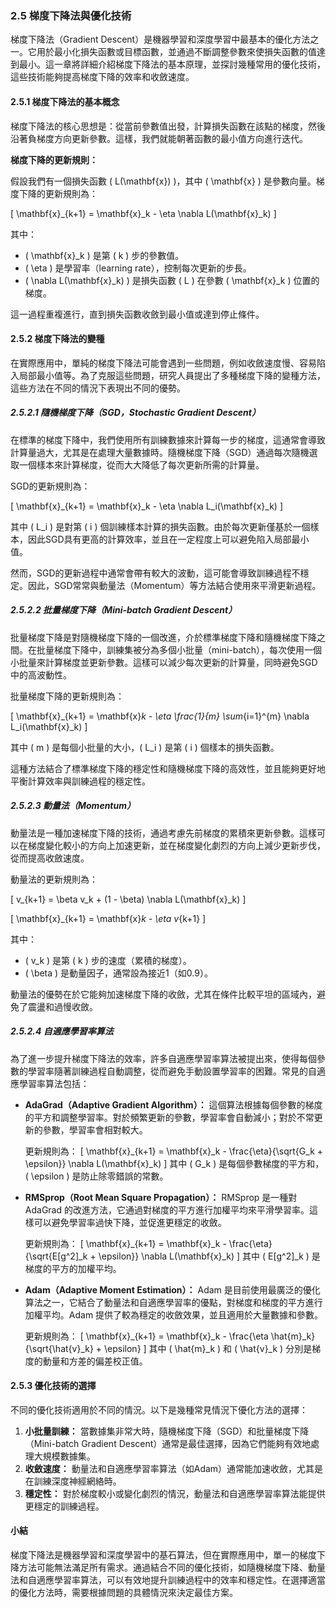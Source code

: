 ### **2.5 梯度下降法與優化技術**

梯度下降法（Gradient Descent）是機器學習和深度學習中最基本的優化方法之一。它用於最小化損失函數或目標函數，並通過不斷調整參數來使損失函數的值達到最小。這一章將詳細介紹梯度下降法的基本原理，並探討幾種常用的優化技術，這些技術能夠提高梯度下降的效率和收斂速度。

#### **2.5.1 梯度下降法的基本概念**

梯度下降法的核心思想是：從當前參數值出發，計算損失函數在該點的梯度，然後沿著負梯度方向更新參數。這樣，我們就能朝著函數的最小值方向進行迭代。

**梯度下降的更新規則：**

假設我們有一個損失函數 \( L(\mathbf{x}) \)，其中 \( \mathbf{x} \) 是參數向量。梯度下降的更新規則為：

\[
\mathbf{x}_{k+1} = \mathbf{x}_k - \eta \nabla L(\mathbf{x}_k)
\]

其中：
- \( \mathbf{x}_k \) 是第 \( k \) 步的參數值。
- \( \eta \) 是學習率（learning rate），控制每次更新的步長。
- \( \nabla L(\mathbf{x}_k) \) 是損失函數 \( L \) 在參數 \( \mathbf{x}_k \) 位置的梯度。

這一過程重複進行，直到損失函數收斂到最小值或達到停止條件。

#### **2.5.2 梯度下降法的變種**

在實際應用中，單純的梯度下降法可能會遇到一些問題，例如收斂速度慢、容易陷入局部最小值等。為了克服這些問題，研究人員提出了多種梯度下降的變種方法，這些方法在不同的情況下表現出不同的優勢。

##### **2.5.2.1 隨機梯度下降（SGD，Stochastic Gradient Descent）**

在標準的梯度下降中，我們使用所有訓練數據來計算每一步的梯度，這通常會導致計算量過大，尤其是在處理大量數據時。隨機梯度下降（SGD）通過每次隨機選取一個樣本來計算梯度，從而大大降低了每次更新所需的計算量。

SGD的更新規則為：

\[
\mathbf{x}_{k+1} = \mathbf{x}_k - \eta \nabla L_i(\mathbf{x}_k)
\]

其中 \( L_i \) 是對第 \( i \) 個訓練樣本計算的損失函數。由於每次更新僅基於一個樣本，因此SGD具有更高的計算效率，並且在一定程度上可以避免陷入局部最小值。

然而，SGD的更新過程中通常會帶有較大的波動，這可能會導致訓練過程不穩定。因此，SGD常常與動量法（Momentum）等方法結合使用來平滑更新過程。

##### **2.5.2.2 批量梯度下降（Mini-batch Gradient Descent）**

批量梯度下降是對隨機梯度下降的一個改進，介於標準梯度下降和隨機梯度下降之間。在批量梯度下降中，訓練集被分為多個小批量（mini-batch），每次使用一個小批量來計算梯度並更新參數。這樣可以減少每次更新的計算量，同時避免SGD中的高波動性。

批量梯度下降的更新規則為：

\[
\mathbf{x}_{k+1} = \mathbf{x}_k - \eta \frac{1}{m} \sum_{i=1}^{m} \nabla L_i(\mathbf{x}_k)
\]

其中 \( m \) 是每個小批量的大小，\( L_i \) 是第 \( i \) 個樣本的損失函數。

這種方法結合了標準梯度下降的穩定性和隨機梯度下降的高效性，並且能夠更好地平衡計算效率與訓練過程的穩定性。

##### **2.5.2.3 動量法（Momentum）**

動量法是一種加速梯度下降的技術，通過考慮先前梯度的累積來更新參數。這樣可以在梯度變化較小的方向上加速更新，並在梯度變化劇烈的方向上減少更新步伐，從而提高收斂速度。

動量法的更新規則為：

\[
v_{k+1} = \beta v_k + (1 - \beta) \nabla L(\mathbf{x}_k)
\]

\[
\mathbf{x}_{k+1} = \mathbf{x}_k - \eta v_{k+1}
\]

其中：
- \( v_k \) 是第 \( k \) 步的速度（累積的梯度）。
- \( \beta \) 是動量因子，通常設為接近1（如0.9）。

動量法的優勢在於它能夠加速梯度下降的收斂，尤其在條件比較平坦的區域內，避免了震盪和過慢收斂。

##### **2.5.2.4 自適應學習率算法**

為了進一步提升梯度下降法的效率，許多自適應學習率算法被提出來，使得每個參數的學習率隨著訓練過程自動調整，從而避免手動設置學習率的困難。常見的自適應學習率算法包括：

- **AdaGrad（Adaptive Gradient Algorithm）：** 這個算法根據每個參數的梯度的平方和調整學習率。對於頻繁更新的參數，學習率會自動減小；對於不常更新的參數，學習率會相對較大。
  
  更新規則為：
  \[
  \mathbf{x}_{k+1} = \mathbf{x}_k - \frac{\eta}{\sqrt{G_k + \epsilon}} \nabla L(\mathbf{x}_k)
  \]
  其中 \( G_k \) 是每個參數梯度的平方和，\( \epsilon \) 是防止除零錯誤的常數。

- **RMSprop（Root Mean Square Propagation）：** RMSprop 是一種對 AdaGrad 的改進方法，它通過對梯度的平方進行加權平均來平滑學習率。這樣可以避免學習率過快下降，並促進更穩定的收斂。

  更新規則為：
  \[
  \mathbf{x}_{k+1} = \mathbf{x}_k - \frac{\eta}{\sqrt{E[g^2]_k + \epsilon}} \nabla L(\mathbf{x}_k)
  \]
  其中 \( E[g^2]_k \) 是梯度的平方的加權平均。

- **Adam（Adaptive Moment Estimation）：** Adam 是目前使用最廣泛的優化算法之一，它結合了動量法和自適應學習率的優點，對梯度和梯度的平方進行加權平均。Adam 提供了較為穩定的收斂效果，並且適用於大量數據和參數。

  更新規則為：
  \[
  \mathbf{x}_{k+1} = \mathbf{x}_k - \frac{\eta \hat{m}_k}{\sqrt{\hat{v}_k} + \epsilon}
  \]
  其中 \( \hat{m}_k \) 和 \( \hat{v}_k \) 分別是梯度的動量和方差的偏差校正值。

#### **2.5.3 優化技術的選擇**

不同的優化技術適用於不同的情況。以下是幾種常見情況下優化方法的選擇：

1. **小批量訓練：** 當數據集非常大時，隨機梯度下降（SGD）和批量梯度下降（Mini-batch Gradient Descent）通常是最佳選擇，因為它們能夠有效地處理大規模數據集。
2. **收斂速度：** 動量法和自適應學習率算法（如Adam）通常能加速收斂，尤其是在訓練深度神經網絡時。
3. **穩定性：** 對於梯度較小或變化劇烈的情況，動量法和自適應學習率算法能提供更穩定的訓練過程。

#### **小結**

梯度下降法是機器學習和深度學習中的基石算法，但在實際應用中，單一的梯度下降方法可能無法滿足所有需求。通過結合不同的優化技術，如隨機梯度下降、動量法和自適應學習率算法，可以有效地提升訓練過程中的效率和穩定性。在選擇適當的優化方法時，需要根據問題的具體情況來決定最佳方案。